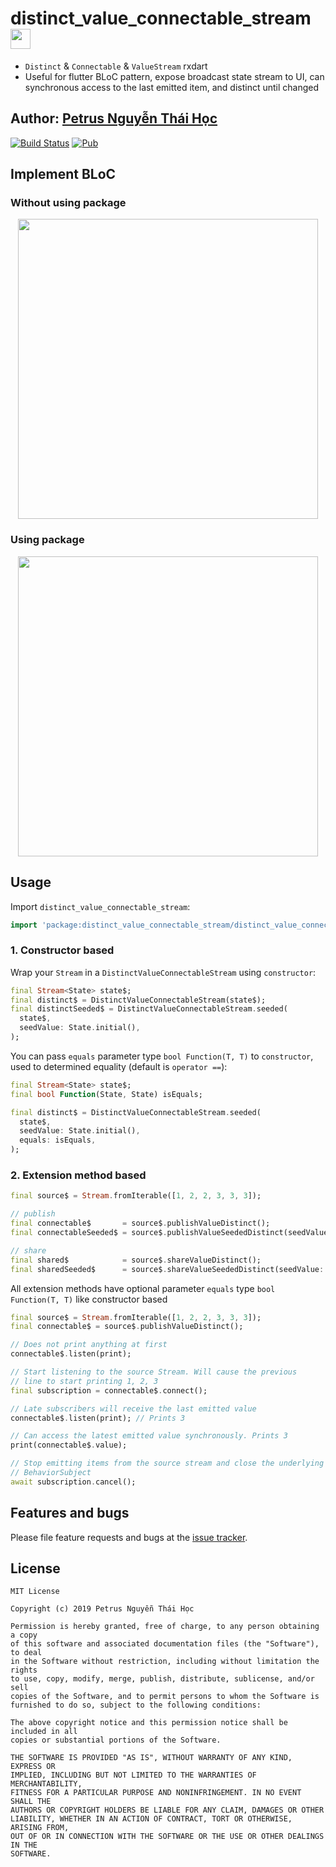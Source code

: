 # distinct_value_connectable_stream <img src="https://avatars3.githubusercontent.com/u/6407041?s=200&v=4" width="32">
- `Distinct` & `Connectable` & `ValueStream` rxdart
- Useful for flutter BLoC pattern, expose broadcast state stream to UI, can synchronous access to the last emitted item, and distinct until changed

## Author: [Petrus Nguyễn Thái Học](https://github.com/hoc081098)

[![Build Status](https://travis-ci.org/hoc081098/distinct_value_connectable_stream.svg?branch=master)](https://travis-ci.org/hoc081098/distinct_value_connectable_stream)
[![Pub](https://img.shields.io/pub/v/distinct_value_connectable_stream.svg)](https://pub.dartlang.org/packages/distinct_value_connectable_stream)

## Implement BLoC

 ### Without using package
 
 <p align="center">
    <img src="https://github.com/hoc081098/distinct_value_connectable_stream/raw/master/bloc1.png" width="480"/>
 </p>
 
 ### Using package
  
 <p align="center">
    <img src="https://github.com/hoc081098/distinct_value_connectable_stream/raw/master/bloc2.png" width="480"/>
 </p>

## Usage

Import `distinct_value_connectable_stream`:

```dart
import 'package:distinct_value_connectable_stream/distinct_value_connectable_stream.dart';
```

### 1. Constructor based

Wrap your `Stream` in a `DistinctValueConnectableStream` using `constructor`:

```dart
final Stream<State> state$;
final distinct$ = DistinctValueConnectableStream(state$);
final distinctSeeded$ = DistinctValueConnectableStream.seeded(
  state$,
  seedValue: State.initial(),
);
```

You can pass `equals` parameter type `bool Function(T, T)` to `constructor`, used to determined equality (default is `operator ==`):

```dart
final Stream<State> state$;
final bool Function(State, State) isEquals;

final distinct$ = DistinctValueConnectableStream.seeded(
  state$,
  seedValue: State.initial(),
  equals: isEquals,
);
```

### 2. Extension method based

```dart
final source$ = Stream.fromIterable([1, 2, 2, 3, 3, 3]);

// publish
final connectable$       = source$.publishValueDistinct();
final connectableSeeded$ = source$.publishValueSeededDistinct(seedValue: 0);

// share
final shared$            = source$.shareValueDistinct();
final sharedSeeded$      = source$.shareValueSeededDistinct(seedValue: 0);
```

All extension methods have optional parameter `equals` type `bool Function(T, T)` like constructor based

```dart
final source$ = Stream.fromIterable([1, 2, 2, 3, 3, 3]);
final connectable$ = source$.publishValueDistinct();

// Does not print anything at first
connectable$.listen(print);

// Start listening to the source Stream. Will cause the previous
// line to start printing 1, 2, 3
final subscription = connectable$.connect();

// Late subscribers will receive the last emitted value
connectable$.listen(print); // Prints 3

// Can access the latest emitted value synchronously. Prints 3
print(connectable$.value);

// Stop emitting items from the source stream and close the underlying
// BehaviorSubject
await subscription.cancel();
```

## Features and bugs

Please file feature requests and bugs at the [issue tracker][tracker].

[tracker]: https://github.com/hoc081098/distinct_value_connectable_stream/issues

License
-------
    MIT License

    Copyright (c) 2019 Petrus Nguyễn Thái Học

    Permission is hereby granted, free of charge, to any person obtaining a copy
    of this software and associated documentation files (the "Software"), to deal
    in the Software without restriction, including without limitation the rights
    to use, copy, modify, merge, publish, distribute, sublicense, and/or sell
    copies of the Software, and to permit persons to whom the Software is
    furnished to do so, subject to the following conditions:

    The above copyright notice and this permission notice shall be included in all
    copies or substantial portions of the Software.

    THE SOFTWARE IS PROVIDED "AS IS", WITHOUT WARRANTY OF ANY KIND, EXPRESS OR
    IMPLIED, INCLUDING BUT NOT LIMITED TO THE WARRANTIES OF MERCHANTABILITY,
    FITNESS FOR A PARTICULAR PURPOSE AND NONINFRINGEMENT. IN NO EVENT SHALL THE
    AUTHORS OR COPYRIGHT HOLDERS BE LIABLE FOR ANY CLAIM, DAMAGES OR OTHER
    LIABILITY, WHETHER IN AN ACTION OF CONTRACT, TORT OR OTHERWISE, ARISING FROM,
    OUT OF OR IN CONNECTION WITH THE SOFTWARE OR THE USE OR OTHER DEALINGS IN THE
    SOFTWARE.
